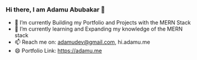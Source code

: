 ### Hi there, I am Adamu Abubakar 👋

<!--
**adamudev/adamudev** is a ✨ _special_ ✨ repository because its `README.md` (this file) appears on your GitHub profile.

Here are some ideas to get you started:
-->
- 🔭 I’m currently Building my Portfolio and Projects with the MERN Stack
- 🌱 I’m currently learning and Expanding my knowledge of the MERN stack
- 📫 Reach me on: adamudev@gmail.com, hi.adamu.me 
- 😄 Portfolio Link: https://adamu.me
